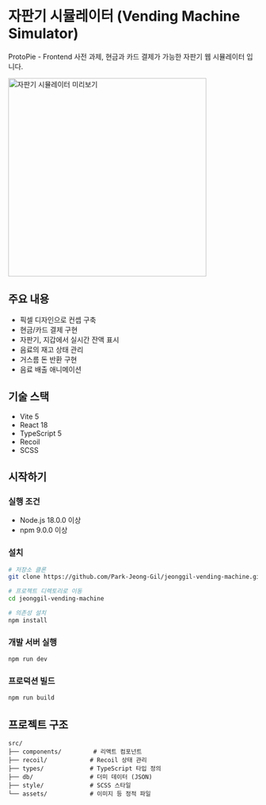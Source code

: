 # 자판기 시뮬레이터 (Vending Machine Simulator)

ProtoPie - Frontend 사전 과제, 현금과 카드 결제가 가능한 자판기 웹 시뮬레이터 입니다.

<img src=".github/images/preview-image.png" alt="자판기 시뮬레이터 미리보기" width="400"/>

## 주요 내용

- 픽셀 디자인으로 컨셉 구축
- 현금/카드 결제 구현
- 자판기, 지갑에서 실시간 잔액 표시
- 음료의 재고 상태 관리
- 거스름 돈 반환 구현
- 음료 배출 애니메이션

## 기술 스택

- Vite 5
- React 18
- TypeScript 5
- Recoil 
- SCSS 

## 시작하기

### 실행 조건

- Node.js 18.0.0 이상
- npm 9.0.0 이상

### 설치

```bash
# 저장소 클론
git clone https://github.com/Park-Jeong-Gil/jeonggil-vending-machine.git

# 프로젝트 디렉토리로 이동
cd jeonggil-vending-machine

# 의존성 설치
npm install
```

### 개발 서버 실행

```bash
npm run dev
```

### 프로덕션 빌드

```bash
npm run build
```

## 프로젝트 구조

```
src/
├── components/         # 리액트 컴포넌트
├── recoil/            # Recoil 상태 관리
├── types/             # TypeScript 타입 정의
├── db/                # 더미 데이터 (JSON)
├── style/             # SCSS 스타일
└── assets/            # 이미지 등 정적 파일
```
